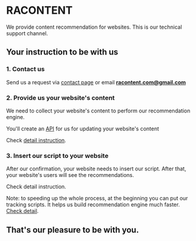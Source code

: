 # RACONTENT

We provide content recommendation for websites. This is our technical support channel.

## Your instruction to be with us

### 1. Contact us

Send us a request via [contact page](https://racontent.com/contact/) or email **racontent.com@gmail.com**

### 2. Provide us your website's content

We need to collect your website's content to perform our recommendation engine.

You'll create an [API](https://github.com/datanee/racontent/wiki/Website-provides-content#content-api) for us for updating your website's content

Check [detail instruction](https://github.com/datanee/racontent/wiki/Website-provides-content).

### 3. Insert our script to your website

After our confirmation, your website needs to insert our script. After that, your website's users will see the recommendations.

Check detail instruction.

Note: to speeding up the whole process, at the beginning you can put our tracking scripts. It helps us build recommendation engine much faster. [Check detail](https://github.com/datanee/racontent/wiki/Speeding-up-the-process).

## That's our pleasure to be with you.
